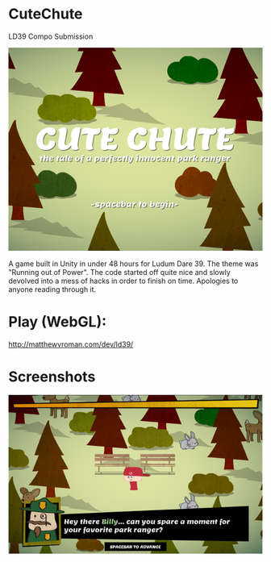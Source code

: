 # CuteChute
LD39 Compo Submission

![Title](https://raw.githubusercontent.com/matthewvroman/CuteChute/master/Images/cover_01.png "Game Title")

A game built in Unity in under 48 hours for Ludum Dare 39. The theme was "Running out of Power". The code started off quite nice and slowly devolved into a mess of hacks in order to finish on time. Apologies to anyone reading through it.

# Play (WebGL):
http://matthewvroman.com/dev/ld39/

# Screenshots
![Screenshot](https://raw.githubusercontent.com/matthewvroman/CuteChute/master/Images/screenshot_01.png "Game Screenshot")
